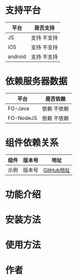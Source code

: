 # 支持平台

|平台 | 是否支持 |
|-----|------|
|JS    | 支持 不支持    |
|iOS    | 支持 不支持    |
|android    | 支持 不支持    |

# 依赖服务器数据

|平台 | 是否依赖 |
|-----|------|
|FO-Java    | 依赖 不依赖    |
|FO-NodeJS    | 依赖 不依赖    |

# 组件依赖关系

|组件 | 版本号 | 地址|
|-----|------|----|
|示例    | 版本号    | [GitHub地址](#)|

# 功能介绍

# 安装方法

# 使用方法

# 作者



